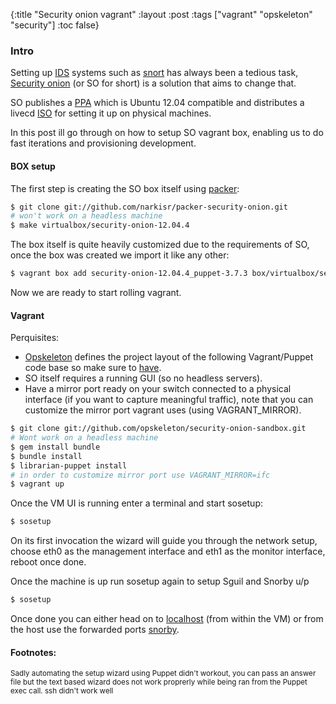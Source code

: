 {:title "Security onion vagrant"
 :layout :post
 :tags  ["vagrant" "opskeleton" "security"]
 :toc false}

### Intro
Setting up [IDS](http://en.wikipedia.org/wiki/Intrusion_detection_system) systems such as [snort](https://www.snort.org/) has always been a tedious task, [Security onion](http://blog.securityonion.net/p/securityonion.html) (or SO for short) is a solution that aims to change that.

SO publishes a [PPA](https://launchpad.net/~securityonion/+archive/ubuntu/stable) which is Ubuntu 12.04 compatible and distributes a livecd [ISO](http://sourceforge.net/projects/security-onion/) for setting it up on physical machines.

In this post ill go through on how to setup SO vagrant box, enabling us to do fast iterations and provisioning development.

#### BOX setup

The first step is creating the SO box itself using [packer](https://www.packer.io/):

```bash
$ git clone git://github.com/narkisr/packer-security-onion.git 
# won't work on a headless machine
$ make virtualbox/security-onion-12.04.4  
```

The box itself is quite heavily customized due to the requirements of SO, once the box was created we import it like any other:

```bash
$ vagrant box add security-onion-12.04.4_puppet-3.7.3 box/virtualbox/security-onion-12.04.4_puppet_3.7.3.box
```

Now we are ready to start rolling vagrant.


#### Vagrant

Perquisites:
* [Opskeleton](https://github.com/opskeleton/opskeleton) defines the project layout of the following Vagrant/Puppet code base so make sure to [have](https://github.com/opskeleton/opskeleton#installation).
* SO itself requires a running GUI (so no headless servers).
* Have a mirror port ready on your switch connected to a physical interface (if you want to capture meaningful traffic), note that you can customize the mirror port vagrant uses (using VAGRANT_MIRROR).

```bash
$ git clone git://github.com/opskeleton/security-onion-sandbox.git
# Wont work on a headless machine
$ gem install bundle
$ bundle install
$ librarian-puppet install
# in order to customize mirror port use VAGRANT_MIRROR=ifc
$ vagrant up
```

Once the VM UI is running enter a terminal and start sosetup:

```bash
$ sosetup
```

On its first invocation the wizard will guide you through the network setup, choose eth0 as the management interface and eth1 as the monitor interface, reboot once done.

Once the machine is up run sosetup again to setup Sguil and Snorby u/p

```bash
$ sosetup
```

Once done you can either head on to [localhost](https://localhost) (from within the VM) or from the host use the forwarded ports [snorby](https://localhost:8444).

#### Footnotes:

<small> Sadly automating the setup wizard using Puppet didn't workout, you can pass an answer file but the text based wizard does not work proprerly while being ran from the Puppet exec call. </small>
<small> ssh didn't work well 
